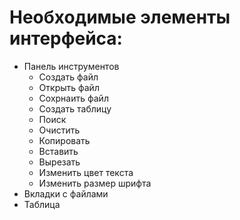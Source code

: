 # Необходимые элементы интерфейса:
- Панель инструментов
    - Создать файл
    - Открыть файл
    - Сохрнаить файл
    - Создать таблицу
    - Поиск
    - Очистить
    - Копировать
    - Вставить
    - Вырезать
    - Изменить цвет текста
    - Изменить размер шрифта
- Вкладки с файлами
- Таблица

